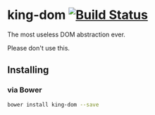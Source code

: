 # king-dom [![Build Status](https://travis-ci.org/wrumsby/kingDOM.svg?branch=master)](https://travis-ci.org/wrumsby/kingDOM)

The most useless DOM abstraction ever.

Please don't use this.

## Installing

### via Bower

```bash
bower install king-dom --save
```
